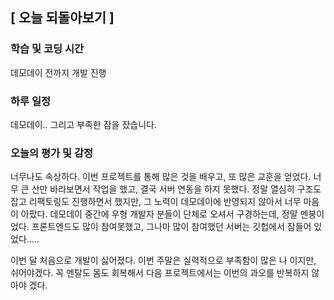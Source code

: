 ## [ 오늘 되돌아보기 ]

### 학습 및 코딩 시간 

데모데이 전까지 개발 진행

### 하루 일정

데모데이.. 그리고 부족한 잠을 잤습니다.

### 오늘의 평가 및 감정

너무나도 속상하다. 이번 프로젝트를 통해 많은 것을 배우고, 또 많은 교훈을 얻었다. 너무 큰 산만 바라보면서 작업을 했고, 결국 서버 연동을 하지 못했다. 정말 열심히 구조도 잡고 리팩토링도 진행하면서 했지만, 그 노력이 데모데이에 반영되지 않아서 너무 마음이 아팠다. 데모데이 중간에 우형 개발자 분들이 단체로 오셔서 구경하는데, 정말 멘붕이었다. 프론트엔드도 많이 참여못했고, 그나마 많이 참여했던 서버는 깃헙에서 잠들어 있었다.....

이번 달 처음으로 개발이 싫어졌다. 이번 주말은 실력적으로 부족함이 많은 나 이지만, 쉬어야겠다. 꼭 멘탈도 몸도 회복해서 다음 프로젝트에서는 이번의 과오를 반복하지 않아야 겠다.

